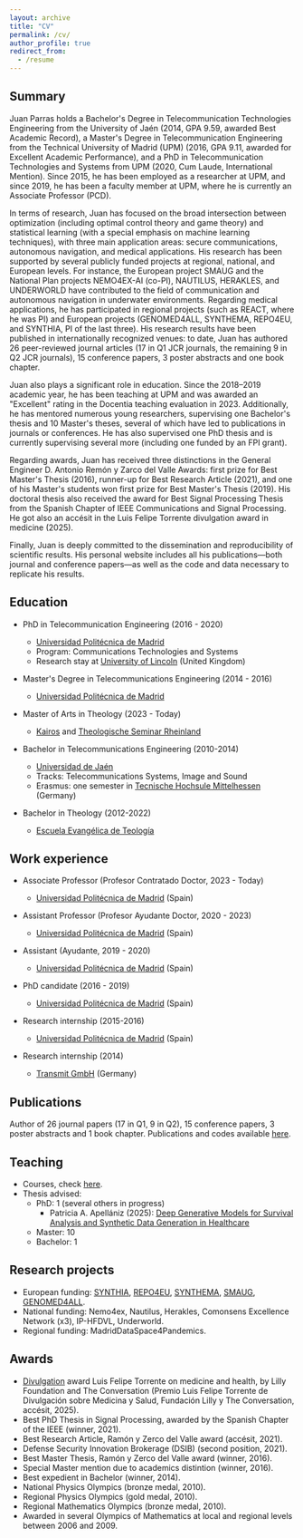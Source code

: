 ```yaml
---
layout: archive
title: "CV"
permalink: /cv/
author_profile: true
redirect_from:
  - /resume
---
```


## Summary

Juan Parras holds a Bachelor's Degree in Telecommunication Technologies Engineering from the University of Jaén (2014, GPA 9.59, awarded Best Academic Record), a Master's Degree in Telecommunication Engineering from the Technical University of Madrid (UPM) (2016, GPA 9.11, awarded for Excellent Academic Performance), and a PhD in Telecommunication Technologies and Systems from UPM (2020, Cum Laude, International Mention). Since 2015, he has been employed as a researcher at UPM, and since 2019, he has been a faculty member at UPM, where he is currently an Associate Professor (PCD).

In terms of research, Juan has focused on the broad intersection between optimization (including optimal control theory and game theory) and statistical learning (with a special emphasis on machine learning techniques), with three main application areas: secure communications, autonomous navigation, and medical applications. His research has been supported by several publicly funded projects at regional, national, and European levels. For instance, the European project SMAUG and the National Plan projects NEMO4EX-AI (co-PI), NAUTILUS, HERAKLES, and UNDERWORLD have contributed to the field of communication and autonomous navigation in underwater environments. Regarding medical applications, he has participated in regional projects (such as REACT, where he was PI) and European projects (GENOMED4ALL, SYNTHEMA, REPO4EU, and SYNTHIA, PI of the last three). His research results have been published in internationally recognized venues: to date, Juan has authored 26 peer-reviewed journal articles (17 in Q1 JCR journals, the remaining 9 in Q2 JCR journals), 15 conference papers, 3 poster abstracts and one book chapter.

Juan also plays a significant role in education. Since the 2018–2019 academic year, he has been teaching at UPM and was awarded an "Excellent" rating in the Docentia teaching evaluation in 2023. Additionally, he has mentored numerous young researchers, supervising one Bachelor's thesis and 10 Master's theses, several of which have led to publications in journals or conferences. He has also supervised one PhD thesis and is currently supervising several more (including one funded by an FPI grant).

Regarding awards, Juan has received three distinctions in the General Engineer D. Antonio Remón y Zarco del Valle Awards: first prize for Best Master's Thesis (2016), runner-up for Best Research Article (2021), and one of his Master's students won first prize for Best Master's Thesis (2019). His doctoral thesis also received the award for Best Signal Processing Thesis from the Spanish Chapter of IEEE Communications and Signal Processing. He got also an accésit in the Luis Felipe Torrente divulgation award in medicine (2025).

Finally, Juan is deeply committed to the dissemination and reproducibility of scientific results. His personal website includes all his publications—both journal and conference papers—as well as the code and data necessary to replicate his results.


## Education

* PhD in Telecommunication Engineering (2016 - 2020)
    - [Universidad Politécnica de Madrid](https://www.upm.es/)
    - Program: Communications Technologies and Systems
    - Research stay at [University of Lincoln](https://www.lincoln.ac.uk/) (United Kingdom)

* Master's Degree in Telecommunications Engineering (2014 - 2016)
    - [Universidad Politécnica de Madrid](https://www.upm.es/)

* Master of Arts in Theology (2023 - Today)
    - [Kairos](https://kairos.edu/) and [Theologische Seminar Rheinland](https://tsr.de/)

* Bachelor in Telecommunications Engineering (2010-2014)
    - [Universidad de Jaén](https://www.ujaen.es/)
    - Tracks: Telecommunications Systems, Image and Sound
    - Erasmus: one semester in [Tecnische Hochsule Mittelhessen](https://www.thm.de/site/) (Germany)

* Bachelor in Theology (2012-2022)
    - [Escuela Evangélica de Teología](https://eetfieide.com/)

## Work experience

* Associate Professor (Profesor Contratado Doctor, 2023 - Today)
    - [Universidad Politécnica de Madrid](https://www.upm.es/) (Spain)

* Assistant Professor (Profesor Ayudante Doctor, 2020 - 2023)
    - [Universidad Politécnica de Madrid](https://www.upm.es/) (Spain)

* Assistant (Ayudante, 2019 - 2020)
    - [Universidad Politécnica de Madrid](https://www.upm.es/) (Spain)

* PhD candidate (2016 - 2019)
    - [Universidad Politécnica de Madrid](https://www.upm.es/) (Spain)

* Research internship (2015-2016)
    - [Universidad Politécnica de Madrid](https://www.upm.es/) (Spain)

* Research internship (2014)
    - [Transmit GmbH](https://www.transmit.de/) (Germany)

## Publications

Author of 26 journal papers (17 in Q1, 9 in Q2), 15 conference papers, 3 poster abstracts and 1 book chapter. Publications and codes available [here](../publications).

## Teaching

* Courses, check [here](../teaching).
* Thesis advised:
    - PhD: 1 (several others in progress)
        + Patricia A. Apellániz (2025): [Deep Generative Models for Survival Analysis and Synthetic Data Generation in Healthcare](https://doi.org/10.20868/UPM.thesis.88681)
    - Master: 10
    - Bachelor: 1

## Research projects

* European funding: [SYNTHIA](https://www.ihi.europa.eu/projects-results/project-factsheets/synthia), [REPO4EU](https://doi.org/10.3030/101057619), [SYNTHEMA](https://doi.org/10.3030/101095530), [SMAUG](https://doi.org/10.3030/101121129), [GENOMED4ALL](https://doi.org/10.3030/101017549).
* National funding: Nemo4ex, Nautilus, Herakles, Comonsens Excellence Network (x3), IP-HFDVL, Underworld.
* Regional funding: MadridDataSpace4Pandemics.

## Awards

* [Divulgation](https://theconversation.com/se-fiaria-del-criterio-de-chatgpt-para-su-diagnostico-medico-por-si-acaso-busque-una-segunda-opinion-260045) award Luis Felipe Torrente on medicine and health, by Lilly Foundation and The Conversation (Premio Luis Felipe Torrente de Divulgación sobre Medicina y Salud, Fundación Lilly y The Conversation, accésit, 2025). 
* Best PhD Thesis in Signal Processing, awarded by the Spanish Chapter of the IEEE (winner, 2021).
* Best Research Article, Ramón y Zerco del Valle award (accésit, 2021).
* Defense Security Innovation Brokerage (DSIB) (second position, 2021).
* Best Master Thesis, Ramón y Zerco del Valle award (winner, 2016).
* Special Master mention due to academics distintion (winner, 2016). 
* Best expedient in Bachelor (winner, 2014).
* National Physics Olympics (bronze medal, 2010).
* Regional Physics Olympics (gold medal, 2010).
* Regional Mathematics Olympics (bronze medal, 2010).
* Awarded in several Olympics of Mathematics at local and regional levels between 2006 and 2009.